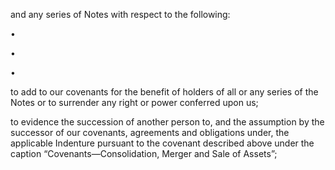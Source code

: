 and any series of Notes with respect to the following:

•

•

•

to add to our covenants for the benefit of holders of all or any series of the Notes or to surrender any
right or power conferred upon us;

to evidence the succession of another person to, and the assumption by the successor of our
covenants, agreements and obligations under, the applicable Indenture pursuant to the covenant
described above under the caption “Covenants—Consolidation, Merger and Sale of Assets”;